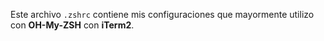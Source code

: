Este archivo `.zshrc` contiene mis configuraciones que mayormente utilizo con **OH-My-ZSH** con **iTerm2**.
